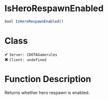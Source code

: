 # IsHeroRespawnEnabled
```js	
bool IsHeroRespawnEnabled()
```
# Class
✔ `Server: CDOTAGamerules`  
✖ `Client: undefined`  

# Function Description
Returns whether hero respawn is enabled.
